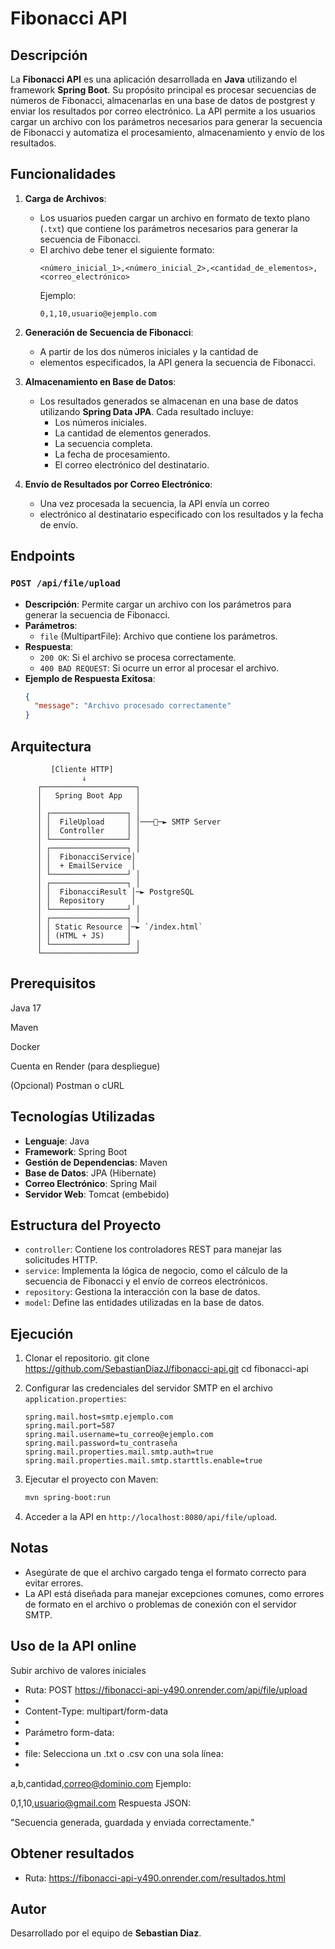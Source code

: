 # Fibonacci API

## Descripción

La **Fibonacci API** es una aplicación desarrollada en **Java** utilizando el framework **Spring Boot**.
Su propósito principal es procesar secuencias de números de Fibonacci,
almacenarlas en una base de datos de postgrest y enviar los resultados por correo electrónico.
La API permite a los usuarios cargar un archivo con los parámetros necesarios para generar la secuencia de Fibonacci
y automatiza el procesamiento, almacenamiento y envío de los resultados.

## Funcionalidades

1. **Carga de Archivos**:
   - Los usuarios pueden cargar un archivo en formato de texto plano (`.txt`) que contiene los parámetros necesarios para generar la secuencia de Fibonacci.
   - El archivo debe tener el siguiente formato:
     ```
     <número_inicial_1>,<número_inicial_2>,<cantidad_de_elementos>,<correo_electrónico>
     ```
     Ejemplo:
     ```
     0,1,10,usuario@ejemplo.com
     ```

2. **Generación de Secuencia de Fibonacci**:
   - A partir de los dos números iniciales y la cantidad de 
   - elementos especificados, la API genera la secuencia de Fibonacci.

3. **Almacenamiento en Base de Datos**:
   - Los resultados generados se almacenan en una base de datos utilizando **Spring Data JPA**. Cada resultado incluye:
     - Los números iniciales.
     - La cantidad de elementos generados.
     - La secuencia completa.
     - La fecha de procesamiento.
     - El correo electrónico del destinatario.

4. **Envío de Resultados por Correo Electrónico**:
   - Una vez procesada la secuencia, la API envía un correo 
   - electrónico al destinatario especificado con los resultados y la fecha de envío.

## Endpoints

### `POST /api/file/upload`
- **Descripción**: Permite cargar un archivo con los parámetros para generar la secuencia de Fibonacci.
- **Parámetros**:
  - `file` (MultipartFile): Archivo que contiene los parámetros.
- **Respuesta**:
  - `200 OK`: Si el archivo se procesa correctamente.
  - `400 BAD REQUEST`: Si ocurre un error al procesar el archivo.
- **Ejemplo de Respuesta Exitosa**:
  ```json
  {
    "message": "Archivo procesado correctamente"
  }
  ```
## Arquitectura
             [Cliente HTTP] 
                    ↓
          ┌─────────────────────┐
          │   Spring Boot App   │
          │                     │
          │ ┌─────────────────┐ │
          │ │  FileUpload     │ │───📧─► SMTP Server
          │ │  Controller     │ │
          │ └─────────────────┘ │
          │ ┌─────────────────┐ │
          │ │  FibonacciService│
          │ │  + EmailService  │
          │ └─────────────────┘ │
          │ ┌─────────────────┐ │
          │ │  FibonacciResult │─► PostgreSQL
          │ │  Repository      │
          │ └─────────────────┘ │
          │ ┌─────────────────┐ │
          │ │ Static Resource │─► `/index.html`
          │ │ (HTML + JS)     │
          │ └─────────────────┘ │
          └─────────────────────┘
## Prerequisitos
Java 17

Maven

Docker

Cuenta en Render (para despliegue)

(Opcional) Postman o cURL


## Tecnologías Utilizadas

- **Lenguaje**: Java
- **Framework**: Spring Boot
- **Gestión de Dependencias**: Maven
- **Base de Datos**: JPA (Hibernate)
- **Correo Electrónico**: Spring Mail
- **Servidor Web**: Tomcat (embebido)

## Estructura del Proyecto

- `controller`: Contiene los controladores REST para manejar las solicitudes HTTP.
- `service`: Implementa la lógica de negocio, como el cálculo de la secuencia de Fibonacci y el envío de correos electrónicos.
- `repository`: Gestiona la interacción con la base de datos.
- `model`: Define las entidades utilizadas en la base de datos.


## Ejecución

1. Clonar el repositorio.
   git clone https://github.com/SebastianDiazJ/fibonacci-api.git
   cd fibonacci-api

2. Configurar las credenciales del servidor SMTP en el archivo `application.properties`:
   ```properties
   spring.mail.host=smtp.ejemplo.com
   spring.mail.port=587
   spring.mail.username=tu_correo@ejemplo.com
   spring.mail.password=tu_contraseña
   spring.mail.properties.mail.smtp.auth=true
   spring.mail.properties.mail.smtp.starttls.enable=true
   ```
3. Ejecutar el proyecto con Maven:
   ```bash
   mvn spring-boot:run
   ```
4. Acceder a la API en `http://localhost:8080/api/file/upload`.

## Notas

- Asegúrate de que el archivo cargado tenga el formato correcto para evitar errores.
- La API está diseñada para manejar excepciones comunes, como errores de formato en el archivo o problemas de conexión con el servidor SMTP.

## Uso de la API online 
Subir archivo de valores iniciales
*    Ruta: POST https://fibonacci-api-y490.onrender.com/api/file/upload
* 
* Content-Type: multipart/form-data
* 
* Parámetro form-data:
* 
* file: Selecciona un .txt o .csv con una sola línea:
* 

a,b,cantidad,correo@dominio.com
Ejemplo:

0,1,10,usuario@gmail.com
Respuesta JSON:

"Secuencia generada, guardada y enviada correctamente."

## Obtener resultados
*    Ruta: https://fibonacci-api-y490.onrender.com/resultados.html


## Autor

Desarrollado por el equipo de **Sebastian Diaz**.
